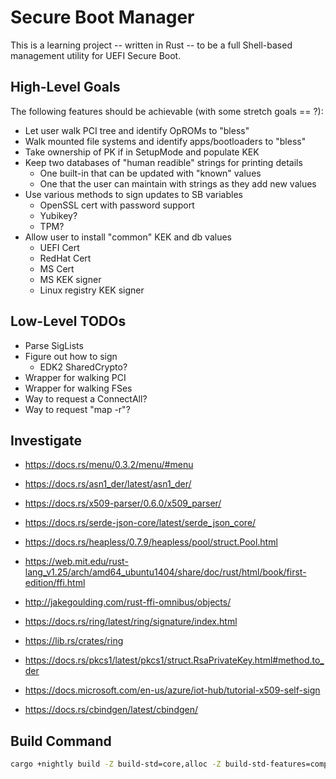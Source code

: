 # Secure Boot Manager

This is a learning project -- written in Rust -- to be a full Shell-based management
utility for UEFI Secure Boot.

## High-Level Goals

The following features should be achievable (with some stretch goals == ?):

- Let user walk PCI tree and identify OpROMs to "bless"
- Walk mounted file systems and identify apps/bootloaders to "bless"
- Take ownership of PK if in SetupMode and populate KEK
- Keep two databases of "human readible" strings for printing details
  - One built-in that can be updated with "known" values
  - One that the user can maintain with strings as they add new values
- Use various methods to sign updates to SB variables
  - OpenSSL cert with password support
  - Yubikey?
  - TPM?
- Allow user to install "common" KEK and db values
  - UEFI Cert
  - RedHat Cert
  - MS Cert
  - MS KEK signer
  - Linux registry KEK signer

## Low-Level TODOs

- Parse SigLists
- Figure out how to sign
  - EDK2 SharedCrypto?
- Wrapper for walking PCI
- Wrapper for walking FSes
- Way to request a ConnectAll?
- Way to request "map -r"?

## Investigate

- https://docs.rs/menu/0.3.2/menu/#menu

- https://docs.rs/asn1_der/latest/asn1_der/
- https://docs.rs/x509-parser/0.6.0/x509_parser/

- https://docs.rs/serde-json-core/latest/serde_json_core/
- https://docs.rs/heapless/0.7.9/heapless/pool/struct.Pool.html

- https://web.mit.edu/rust-lang_v1.25/arch/amd64_ubuntu1404/share/doc/rust/html/book/first-edition/ffi.html
- http://jakegoulding.com/rust-ffi-omnibus/objects/

- https://docs.rs/ring/latest/ring/signature/index.html
- https://lib.rs/crates/ring
- https://docs.rs/pkcs1/latest/pkcs1/struct.RsaPrivateKey.html#method.to_der

- https://docs.microsoft.com/en-us/azure/iot-hub/tutorial-x509-self-sign

- https://docs.rs/cbindgen/latest/cbindgen/

## Build Command

```bash
cargo +nightly build -Z build-std=core,alloc -Z build-std-features=compiler-builtins-mem --target x86_64-unknown-uefi --manifest-path C:\_uefi\mu_ci\mu_tiano_platforms\SBManage\Cargo.toml
```